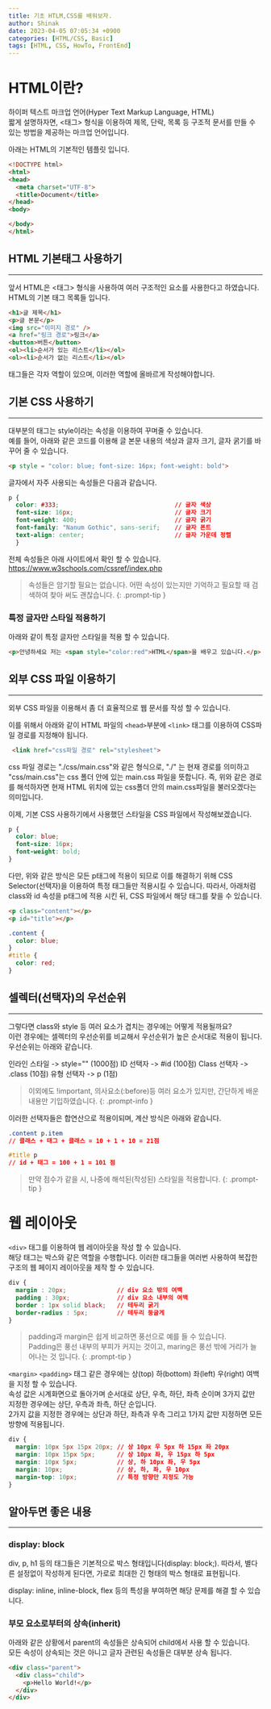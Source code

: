 ```yaml
---
title: 기초 HTLM,CSS를 배워보자.
author: Shinak
date: 2023-04-05 07:05:34 +0900
categories: [HTML/CSS, Basic]
tags: [HTML, CSS, HowTo, FrontEnd]
---
```


# HTML이란?

하이퍼 텍스트 마크업 언어(Hyper Text Markup Language, HTML)  
짧게 설명하자면, <태그> 형식을 이용하여 제목, 단락, 목록 등 구조적 문서를 만들 수 있는 방법을 제공하는 마크업 언어입니다.

아래는 HTML의 기본적인 템플릿 입니다.

```HTML
<!DOCTYPE html>
<html>
<head>
  <meta charset="UTF-8">
  <title>Document</title>
</head>
<body>

</body>
</html>
```

## HTML 기본태그 사용하기

<hr>

앞서 HTML은 <태그> 형식을 사용하여 여러 구조적인 요소를 사용한다고 하였습니다.  
HTML의 기본 태그 목록들 입니다.

```HTML
<h1>글 제목</h1>
<p>글 본문</p>
<img src="이미지 경로" />
<a href="링크 경로">링크</a>
<button>버튼</button>
<ol><li>순서가 있는 리스트</li></ol>
<ol><li>순서가 없는 리스트</li></ol>
```

태그들은 각자 역할이 있으며, 이러한 역할에 올바르게 작성해야합니다.

## 기본 CSS 사용하기

<hr>

대부분의 태그는 style이라는 속성을 이용하여 꾸며줄 수 있습니다.  
예를 들어, 아래와 같은 코드를 이용해 글 본문 내용의 색상과 글자 크기, 글자 굵기를 바꾸어 줄 수 있습니다.

```HTML
<p style = "color: blue; font-size: 16px; font-weight: bold">

```

글자에서 자주 사용되는 속성들은 다음과 같습니다.

```CSS
p {
  color: #333;                                // 글자 색상
  font-size: 16px;                            // 글자 크기
  font-weight: 400;                           // 글자 굵기
  font-family: "Nanum Gothic", sans-serif;    // 글자 폰트
  text-align: center;                         // 글자 가운데 정렬
  }
```

전체 속성들은 아래 사이트에서 확인 할 수 있습니다.  
https://www.w3schools.com/cssref/index.php

> 속성들은 암기할 필요는 없습니다. 어떤 속성이 있는지만 기억하고 필요할 때 검색하여 찾아 써도 괜찮습니다.
> {: .prompt-tip }

### 특정 글자만 스타일 적용하기

아래와 같이 특정 글자만 스타일을 적용 할 수 있습니다.

```HTML
<p>안녕하세요 저는 <span style="color:red">HTML</span>을 배우고 있습니다.</p>
```

## 외부 CSS 파일 이용하기

<hr>
외부 CSS 파일을 이용해서 좀 더 효율적으로 웹 문서를 작성 할 수 있습니다.

이를 위해서 아래와 같이 HTML 파일의 `<head>`부분에 `<link>` 태그를 이용하여 CSS파일 경로를 지정해야 됩니다.

```HTML
 <link href="css파일 경로" rel="stylesheet">
```

css 파일 경로는 "./css/main.css"와 같은 형식으로, "./" 는 현재 경로를 의미하고 "css/main.css"는 css 폴더 안에 있는 main.css 파일을 뜻합니다.
즉, 위와 같은 경로를 해석하자면 현재 HTML 위치에 있는 css폴더 안의 main.css파일을 불러오겠다는 의미입니다.

이제, 기본 CSS 사용하기에서 사용했던 스타일을 CSS 파일에서 작성해보겠습니다.

```CSS
p {
  color: blue;
  font-size: 16px;
  font-weight: bold;
}
```

다만, 위와 같은 방식은 모든 p태그에 적용이 되므로 이를 해결하기 위해 CSS Selector(선택자)을 이용하여 특정 태그들만 적용시킬 수 있습니다.
따라서, 아래처럼 class와 id 속성을 p태그에 적용 시킨 뒤, CSS 파일에서 해당 태그를 찾을 수 있습니다.

```HTML
<p class="content"></p>
<p id="title"></p>
```

```CSS
.content {
  color: blue;
}
#title {
  color: red;
}
```

## 셀렉터(선택자)의 우선순위

<hr>

그렇다면 class와 style 등 여러 요소가 겹치는 경우에는 어떻게 적용될까요?  
이런 경우에는 셀렉터의 우선순위를 비교해서 우선순위가 높은 순서대로 적용이 됩니다.  
우선순위는 아래와 같습니다.

인라인 스타일 -> style="" (1000점)
ID 선택자 -> #id (100점)
Class 선택자 -> .class (10점)
유형 선택자 -> p (1점)

> 이외에도 !important, 의사요소(:before)등 여러 요소가 있지만, 간단하게 배운 내용만 기입하였습니다.
> {: .prompt-info }

이러한 선택자들은 합연산으로 적용이되며, 계산 방식은 아래와 같습니다.

```CSS
.content p.item
// 클래스 + 태그 + 클래스 = 10 + 1 + 10 = 21점

#title p
// id + 태그 = 100 + 1 = 101 점

```

> 만약 점수가 같을 시, 나중에 해석된(작성된) 스타일을 적용합니다.
> {: .prompt-tip }

# 웹 레이아웃

`<div>` 태그를 이용하여 웹 레이아웃을 작성 할 수 있습니다.  
해당 태그는 박스와 같은 역할을 수행합니다. 이러한 태그들을 여러번 사용하여 복잡한 구조의 웹 페이지 레이아웃을 제작 할 수 있습니다.

```CSS
div {
  margin : 20px;              // div 요소 밖의 여백
  padding : 30px;             // div 요소 내부의 여백
  border : 1px solid black;   // 테두리 굵기
  border-radius : 5px;        // 테두리 둥글게
}
```

> padding과 margin은 쉽게 비교하면 풍선으로 예를 들 수 있습니다.  
> Padding은 풍선 내부의 부피가 커지는 것이고, maring은 풍선 밖에 거리가 늘어나는 것 입니다.
> {: .prompt-tip }

`<margin>` `<padding>` 태그 같은 경우에는 상(top) 하(bottom) 좌(left) 우(right) 여백을 지정 할 수 있습니다.  
속성 값은 시계화면으로 돌아가며 순서대로 상단, 우측, 하단, 좌측 순이며 3가지 값만 지정한 경우에는 상단, 우측과 좌측, 하단 순입니다.  
2가지 값을 지정한 경우에는 상단과 하단, 좌측과 우측 그리고 1가지 값만 지정하면 모든 방향에 적용됩니다.

```CSS
div {
  margin: 10px 5px 15px 20px; // 상 10px 우 5px 하 15px 좌 20px
  margin: 10px 15px 5px;      // 상 10px 좌, 우 15px 하 5px
  margin: 10px 5px;           // 상, 하 10px 좌, 우 5px
  margin: 10px;               // 상, 하, 좌, 우 10px
  margin-top: 10px;           // 특정 방향만 지정도 가능
}
```

## 알아두면 좋은 내용

<hr>

### display: block

div, p, h1 등의 태그들은 기본적으로 박스 형태입니다(display: block;). 따라서, 별다른 설정없이 작성하게 된다면, 가로로 최대한 긴 형태의 박스 형태로 표현됩니다.

display: inline, inline-block, flex 등의 특성을 부여하면 해당 문제를 해결 할 수 있습니다.

### 부모 요소로부터의 상속(inherit)

아래와 같은 상황에서 parent의 속성들은 상속되어 child에서 사용 할 수 있습니다.  
모든 속성이 상속되는 것은 아니고 글자 관련된 속성들은 대부분 상속 됩니다.

```HTML
<div class="parent">
  <div class="child">
    <p>Hello World!</p>
  </div>
</div>
```
